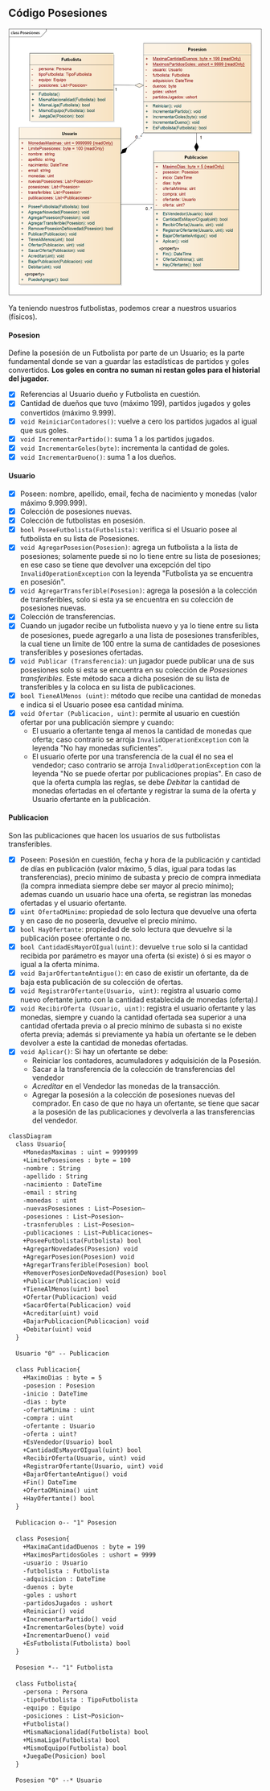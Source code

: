 ## Código Posesiones

![Diagrama de Clases de Posesiones](Posesiones%20Clases.png)

Ya teniendo nuestros futbolistas, podemos crear a nuestros usuarios (físicos).

#### Posesion

Define la posesión de un Futbolista por parte de un Usuario; es la parte fundamental donde se van a guardar las estadísticas de partidos y goles convertidos. **Los goles en contra no suman ni restan goles para el historial del jugador.**

- [x] Referencias al Usuario dueño y Futbolista en cuestión.
- [x] Cantidad de dueños que tuvo (máximo 199), partidos jugados y goles convertidos (máximo 9.999).
- [x] `void ReiniciarContadores()`: vuelve a cero los partidos jugados al igual que sus goles.
- [x] `void IncrementarPartido()`: suma 1 a los partidos jugados.
- [x] `void IncrementarGoles(byte)`: incrementa la cantidad de goles.
- [x] `void IncrementarDueno()`: suma 1 a los dueños.

#### Usuario

- [x] Poseen: nombre, apellido, email, fecha de nacimiento y monedas (valor máximo 9.999.999).
- [x] Colección de posesiones nuevas.
- [x] Colección de futbolistas en posesión.
- [x] `bool PoseeFutbolista(Futbolista)`: verifica si el Usuario posee al futbolista en su lista de Posesiones.
- [x] `void AgregarPosesion(Posesion)`: agrega un futbolista a la lista de posesiones; solamente puede si no lo tiene entre su lista de posesiones; en ese caso se tiene que devolver una excepción del tipo `InvalidOperationException` con la leyenda "Futbolista ya se encuentra en posesión".
- [x] `void AgregarTransferible(Posesion)`: agrega la posesión a la colección de transferibles, solo si esta ya se encuentra en su colección de posesiones nuevas.
- [x] Colección de transferencias.
- [x] Cuando un jugador recibe un futbolista nuevo y ya lo tiene entre su lista de posesiones, puede agregarlo a una lista de posesiones transferibles, la cual tiene un limite de 100 entre la suma de cantidades de posesiones transferibles y posesiones ofertadas.
- [x] `void Publicar (Transferencia)`: un jugador puede publicar una de sus posesiones solo si esta se encuentra en su colección de _Posesiones transferibles_. Este método saca a dicha posesión de su lista de transferibles y la coloca en su lista de publicaciones.
- [x] `bool TieneAlMenos (uint)`: método que recibe una cantidad de monedas e indica si el Usuario posee esa cantidad mínima.
- [x] `void Ofertar (Publicacion, uint)`: permite al usuario en cuestión ofertar por una publicación siempre y cuando:
  - El usuario a ofertante tenga al menos la cantidad de monedas que oferta; caso contrario se arroja `InvalidOperationException` con la leyenda "No hay monedas suficientes".
  - El usuario oferte por una transferencia de la cual él no sea el vendedor;  caso contrario se arroja `InvalidOperationException` con la leyenda "No se puede ofertar por publicaciones propias".
  En caso de que la oferta cumpla las reglas, se debe _Debitar_ la cantidad de monedas ofertadas en el ofertante y registrar la suma de la oferta y Usuario ofertante en la publicación.

#### Publicacion

Son las publicaciones que hacen los usuarios de sus futbolistas transferibles.

- [x] Poseen: Posesión en cuestión, fecha y hora de la publicación y cantidad de días en publicación (valor máximo, 5 días, igual para todas las transferencias), precio mínimo de subasta y precio de compra inmediata (la compra inmediata siempre debe ser mayor al precio mínimo); ademas cuando un usuario hace una oferta, se registran las monedas ofertadas y el usuario ofertante.
- [x] `uint OfertaOMinimo`: propiedad de solo lectura que devuelve una oferta y en caso de no poseerla, devuelve el precio mínimo.
- [x] `bool HayOfertante`: propiedad de solo lectura que devuelve si la publicación posee ofertante o no.
- [x] `bool CantidadEsMayorOIgual(uint)`: devuelve `true` solo si la cantidad recibida por parámetro es mayor una oferta (si existe) ó si es mayor o igual a la oferta mínima.
- [x] `void BajarOfertanteAntiguo()`: en caso de existir un ofertante, da de baja esta publicación de su colección de ofertas.
- [x] `void RegistrarOfertante(Usuario, uint)`: registra al usuario como nuevo ofertante junto con la cantidad establecida de monedas (oferta).l
- [x] `void RecibirOferta (Usuario, uint)`: registra el usuario ofertante y las monedas, siempre y cuando la cantidad ofertada sea superior a una cantidad ofertada previa o al precio mínimo de subasta si no existe oferta previa; además si previamente ya había un ofertante se le deben devolver a este la cantidad de monedas ofertadas.
- [x] `void Aplicar()`: Si hay un ofertante se debe:
  - Reiniciar los contadores, acumuladores y adquisición de la Posesión.
  - Sacar a la transferencia de la colección de transferencias del vendedor
  - _Acreditar_ en el Vendedor las monedas de la transacción.
  - Agregar la posesión a la colección de posesiones nuevas del comprador.
  En caso de que no haya un ofertante, se tiene que sacar a la posesión de las publicaciones y devolverla a las transferencias del vendedor.

```mermaid
classDiagram
  class Usuario{
    +MonedasMaximas : uint = 9999999  
    +LimitePosesiones : byte = 100
    -nombre : String
    -apellido : String
    -nacimiento : DateTime
    -email : string
    -monedas : uint
    -nuevasPosesiones : List~Posesion~
    -posesiones : List~Posesion~
    -trasnferubles : List~Posesion~
    -publicaciones : List~Publicaciones~
    +PoseeFutbolista(Futbolista) bool
    +AgregarNovedades(Posesion) void
    +AgregarPosesion(Posesion) void
    +AgregarTransferible(Posesion) bool
    +RemoverPosesionDeNovedad(Posesion) bool
    +Publicar(Publicacion) void
    +TieneAlMenos(uint) bool
    +Ofertar(Publicacion) void
    +SacarOferta(Publicacion) void
    +Acreditar(uint) void
    +BajarPublicacion(Publicacion) void
    +Debitar(uint) void
  }

  Usuario "0" -- Publicacion

  class Publicacion{
    +MaximoDias : byte = 5
    -posesion : Posesion
    -inicio : DateTime
    -dias : byte
    -ofertaMinima : uint
    -compra : uint
    -ofertante : Usuario
    -oferta : uint?
    +EsVendedor(Usuario) bool
    +CantidadEsMayorOIgual(uint) bool
    +RecibirOferta(Usuario, uint) void
    +RegistrarOfertante(Usuario, uint) void
    +BajarOfertanteAntiguo() void
    +Fin() DateTime
    +OfertaOMinima() uint
    +HayOfertante() bool
  }

  Publicacion o-- "1" Posesion

  class Posesion{
    +MaximaCantidadDuenos : byte = 199
    +MaximosPartidosGoles : ushort = 9999
    -usuario : Usuario
    -futbolista : Futbolista
    -adquisicion : DateTime
    -duenos : byte
    -goles : ushort
    -partidosJugados : ushort
    +Reiniciar() void
    +IncrementarPartido() void
    +IncrementarGoles(byte) void
    +IncrementarDueno() void
    +EsFutbolista(Futbolista) bool
  }

  Posesion *-- "1" Futbolista

  class Futbolista{
    -persona : Persona
    -tipoFutbolista : TipoFutbolista
    -equipo : Equipo
    -posiciones : List~Posicion~
    +Futbolista()
    +MismaNacionalidad(Futbolista) bool
    +MismaLiga(Futbolista) bool
    +MismoEquipo(Futbolista) bool
    +JuegaDe(Posicion) bool
  }

  Posesion "0" --* Usuario 
```
